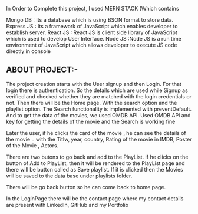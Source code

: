 In Order to Complete this project, I used MERN STACK (Which contains

Mongo DB : Its a database which is using BSON format to store data.
Express JS : Its a framework of JavaScript which enables developer to establish server.
React JS : React JS is client side library of JavaScript which is used to develop User Interface.
Node JS :Node JS is a run time environment of JavaScript which allows developer to execute JS code directly in console

ABOUT PROJECT:-
------------------
The project creation starts with the User signup and then Login. For that login there is authentication. So the details which are used while Signup as verified and checked whether they are
matched with the login credentials or not.
Then there will be the Home page. With the search option and the playlist option. The Search functionality is implemented with preventDefault. And to get the data of the movies, we used OMDB
API. Used OMDB API and key for getting the details of the movie and the Search is working fine

Later the user, if he clicks the card of the movie , he can see the details of the movie .. with the Titlw, year, country, Rating of the movie in IMDB, Poster of the Movie , Actors.

There are two butons to go back and add to the PlayList. If he clicks on the button of Add to PlayList, then it will be rendered to the PlayList page and there will be button called
as Save playlist. If it is clicked then the Movies will be saved to the data base under playlists folder.

There will be go back button so he can come back to home page.

In the LoginPage there will be the contact page where my contact details are present with LinkedIn, GitHub and my Portfolio
